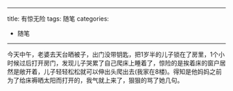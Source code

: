 ----------
title: 有惊无险
tags: 随笔
categories:
- 随笔
----------
今天中午，老婆去天台晒被子，出门没带钥匙，把1岁半的儿子锁在了房里，1个小时候过后打开房门，发现<!--more-->儿子哭累了自己爬床上睡着了，惊险的是挨着床的窗户居然是敞开着，儿子轻轻松松就可以伸出头爬出去(我家在8楼)。得知是他妈妈之前为了给床褥晒太阳而打开的，我气就上来了，狠狠的骂了她几句。

